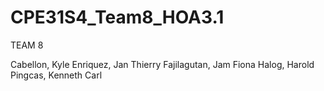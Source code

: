 # CPE31S4_Team8_HOA3.1
TEAM 8

Cabellon, Kyle
Enriquez, Jan Thierry
Fajilagutan, Jam Fiona
Halog, Harold
Pingcas, Kenneth Carl
